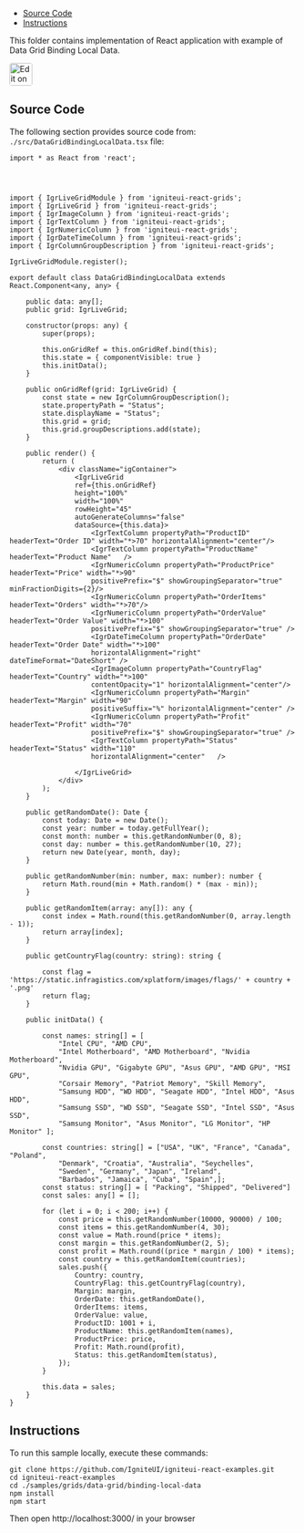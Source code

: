<!-- NOTE: do not change this file because it will be auto re-generated from template file: -->
<!-- https://github.com/IgniteUI/igniteui-react-examples/tree/master/templates/sample/ReadMe.md -->

<!-- ## Table of Contents -->
<!-- - [Sample Preview](#Sample-Preview) -->
- [Source Code](#Source-Code)
- [Instructions](#Instructions)

This folder contains implementation of React application with example of Data Grid Binding Local Data.
<!-- in the Data Grid component -->
<!-- [Data Grid](https://infragistics.com/Reactsite/components/data-grid.html) -->

<html lang="en" xmlns="http://www.w3.org/1999/xhtml">
    <body>
        <a target="_blank" href="https://codesandbox.io/s/github/IgniteUI/igniteui-react-examples/tree/master/samples/grids/data-grid/binding-local-data?fontsize=14&hidenavigation=1&theme=dark&view=preview&file=/src/DataGridBindingLocalData.tsx" rel="noopener noreferrer">
            <img height="40px" style="border-radius: 0.25rem" alt="Edit on CodeSandbox" src="https://static.infragistics.com/xplatform/images/sandbox/code.png"/>
        </a>
        <!-- <a target="_blank"
href="https://codesandbox.io/s/github/IgniteUI/igniteui-react-examples/tree/master/samples/maps/geo-map/binding-csv-points?fontsize=14&hidenavigation=1&theme=dark&view=preview">
            <img alt="Edit Sample" src="https://codesandbox.io/static/img/play-codesandbox.svg"/>
        </a> -->
        <!-- <a target="_blank" style="margin-left: 0.5rem"
href="https://codesandbox.io/embed/github/IgniteUI/igniteui-react-examples/tree/master/samples/grids/data-grid/binding-local-data?fontsize=14&hidenavigation=1&theme=dark&view=preview&file=/src/DataGridBindingLocalData.tsx">
            <img height="40px" style="border-radius: 5px" alt="View on CodeSandbox" src="https://static.infragistics.com/xplatform/images/sandbox/view.png"/>
        </a> -->
        <!-- <a target="_blank"
href="https://codesandbox.io/embed/github/IgniteUI/igniteui-react-examples/tree/master/samples/maps/geo-map/binding-csv-points?fontsize=14&hidenavigation=1&theme=dark&view=preview">
            <img alt="View on CodeSandbox" src="https://static.infragistics.com/xplatform/images/sandbox/view.png"/>
        </a>
https://codesandbox.io/embed/react-treemap-overview-rtb45
https://codesandbox.io/static/img/play-codesandbox.svg
https://codesandbox.io/embed/react-treemap-overview-rtb45?view=browser -->
    </body>
</html>

<!-- ## Sample Preview -->

<!-- <iframe
  src="https://codesandbox.io/embed/github/IgniteUI/igniteui-react-examples/tree/master/samples/grids/data-grid/binding-local-data?fontsize=14&hidenavigation=1&theme=dark&view=preview&file=/src/DataGridBindingLocalData.tsx"
  style="width:100%; height:400px; border:0; border-radius: 4px; overflow:hidden;"
  allow="accelerometer; ambient-light-sensor; camera; encrypted-media; geolocation; gyroscope; hid; microphone; midi; payment; usb; vr"
  sandbox="allow-forms allow-modals allow-popups allow-presentation allow-same-origin allow-scripts"
></iframe> -->

## Source Code

The following section provides source code from:
`./src/DataGridBindingLocalData.tsx` file:

```tsx
import * as React from 'react';




import { IgrLiveGridModule } from 'igniteui-react-grids';
import { IgrLiveGrid } from 'igniteui-react-grids';
import { IgrImageColumn } from 'igniteui-react-grids';
import { IgrTextColumn } from 'igniteui-react-grids';
import { IgrNumericColumn } from 'igniteui-react-grids';
import { IgrDateTimeColumn } from 'igniteui-react-grids';
import { IgrColumnGroupDescription } from 'igniteui-react-grids';

IgrLiveGridModule.register();

export default class DataGridBindingLocalData extends React.Component<any, any> {

    public data: any[];
    public grid: IgrLiveGrid;

    constructor(props: any) {
        super(props);

        this.onGridRef = this.onGridRef.bind(this);
        this.state = { componentVisible: true }
        this.initData();
    }

    public onGridRef(grid: IgrLiveGrid) {
        const state = new IgrColumnGroupDescription();
        state.propertyPath = "Status";
        state.displayName = "Status";
        this.grid = grid;
        this.grid.groupDescriptions.add(state);
    }

    public render() {
        return (
            <div className="igContainer">
                <IgrLiveGrid
                ref={this.onGridRef}
                height="100%"
                width="100%"
                rowHeight="45"
                autoGenerateColumns="false"
                dataSource={this.data}>
                    <IgrTextColumn propertyPath="ProductID" headerText="Order ID" width="*>70" horizontalAlignment="center"/>
                    <IgrTextColumn propertyPath="ProductName" headerText="Product Name"   />
                    <IgrNumericColumn propertyPath="ProductPrice" headerText="Price" width="*>90"
                    positivePrefix="$" showGroupingSeparator="true" minFractionDigits={2}/>
                    <IgrNumericColumn propertyPath="OrderItems" headerText="Orders" width="*>70"/>
                    <IgrNumericColumn propertyPath="OrderValue" headerText="Order Value" width="*>100"
                    positivePrefix="$" showGroupingSeparator="true" />
                    <IgrDateTimeColumn propertyPath="OrderDate" headerText="Order Date" width="*>100"
                    horizontalAlignment="right" dateTimeFormat="DateShort" />
                    <IgrImageColumn propertyPath="CountryFlag" headerText="Country" width="*>100"
                    contentOpacity="1" horizontalAlignment="center"/>
                    <IgrNumericColumn propertyPath="Margin" headerText="Margin" width="90"
                    positiveSuffix="%" horizontalAlignment="center" />
                    <IgrNumericColumn propertyPath="Profit" headerText="Profit" width="70"
                    positivePrefix="$" showGroupingSeparator="true" />
                    <IgrTextColumn propertyPath="Status" headerText="Status" width="110"
                    horizontalAlignment="center"   />

                </IgrLiveGrid>
            </div>
        );
    }

    public getRandomDate(): Date {
        const today: Date = new Date();
        const year: number = today.getFullYear();
        const month: number = this.getRandomNumber(0, 8);
        const day: number = this.getRandomNumber(10, 27);
        return new Date(year, month, day);
    }

    public getRandomNumber(min: number, max: number): number {
        return Math.round(min + Math.random() * (max - min));
    }

    public getRandomItem(array: any[]): any {
        const index = Math.round(this.getRandomNumber(0, array.length - 1));
        return array[index];
    }

    public getCountryFlag(country: string): string {

        const flag = 'https://static.infragistics.com/xplatform/images/flags/' + country + '.png'
        return flag;
    }

    public initData() {

        const names: string[] = [
            "Intel CPU", "AMD CPU",
            "Intel Motherboard", "AMD Motherboard", "Nvidia Motherboard",
            "Nvidia GPU", "Gigabyte GPU", "Asus GPU", "AMD GPU", "MSI GPU",
            "Corsair Memory", "Patriot Memory", "Skill Memory",
            "Samsung HDD", "WD HDD", "Seagate HDD", "Intel HDD", "Asus HDD",
            "Samsung SSD", "WD SSD", "Seagate SSD", "Intel SSD", "Asus SSD",
            "Samsung Monitor", "Asus Monitor", "LG Monitor", "HP Monitor" ];

        const countries: string[] = ["USA", "UK", "France", "Canada", "Poland",
            "Denmark", "Croatia", "Australia", "Seychelles",
            "Sweden", "Germany", "Japan", "Ireland",
            "Barbados", "Jamaica", "Cuba", "Spain",];
        const status: string[] = [ "Packing", "Shipped", "Delivered"]
        const sales: any[] = [];

        for (let i = 0; i < 200; i++) {
            const price = this.getRandomNumber(10000, 90000) / 100;
            const items = this.getRandomNumber(4, 30);
            const value = Math.round(price * items);
            const margin = this.getRandomNumber(2, 5);
            const profit = Math.round((price * margin / 100) * items);
            const country = this.getRandomItem(countries);
            sales.push({
                Country: country,
                CountryFlag: this.getCountryFlag(country),
                Margin: margin,
                OrderDate: this.getRandomDate(),
                OrderItems: items,
                OrderValue: value,
                ProductID: 1001 + i,
                ProductName: this.getRandomItem(names),
                ProductPrice: price,
                Profit: Math.round(profit),
                Status: this.getRandomItem(status),
            });
        }

        this.data = sales;
    }
}
```

## Instructions
To run this sample locally, execute these commands:

```
git clone https://github.com/IgniteUI/igniteui-react-examples.git
cd igniteui-react-examples
cd ./samples/grids/data-grid/binding-local-data
npm install
npm start

```

Then open http://localhost:3000/ in your browser

